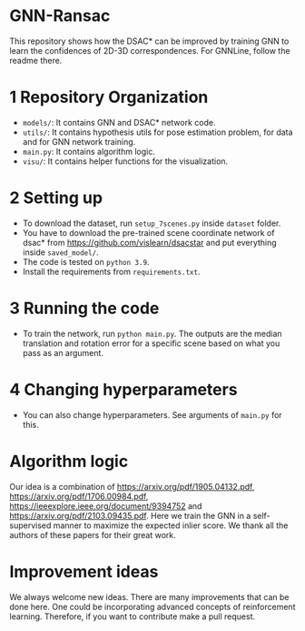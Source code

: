 # GNN-Ransac

This repository shows how the DSAC* can be improved by training GNN to learn the confidences of 2D-3D correspondences. For GNNLine, follow the readme there.

# 1 Repository Organization
 * `models/`: It contains GNN and DSAC* network code.
 * `utils/`: It contains hypothesis utils for pose estimation problem, for data and for GNN network training.
 * `main.py`: It contains algorithm logic.
 * `visu/`: It contains helper functions for the visualization.

# 2 Setting up
 * To download the dataset, run `setup_7scenes.py` inside `dataset` folder.
 * You have to download the pre-trained scene coordinate network of dsac* from https://github.com/vislearn/dsacstar and put everything inside `saved_model/`.
 * The code is tested on `python 3.9`.
 * Install the requirements from `requirements.txt`.

# 3 Running the code
 * To train the network, run `python main.py`. The outputs are the median translation and rotation error for a specific scene based on what you pass as an argument.

# 4 Changing hyperparameters
 * You can also change hyperparameters. See arguments of `main.py` for this.

# Algorithm logic
Our idea is a combination of https://arxiv.org/pdf/1905.04132.pdf, https://arxiv.org/pdf/1706.00984.pdf, https://ieeexplore.ieee.org/document/9394752 and https://arxiv.org/pdf/2103.09435.pdf. Here we train the GNN in a self-supervised manner to maximize the expected inlier score. We thank all the authors of these papers for their great work.

# Improvement ideas

We always welcome new ideas. There are many improvements that can be done here. One could be incorporating advanced concepts of reinforcement learning. Therefore, if you want to contribute make a pull request. 
 
 

